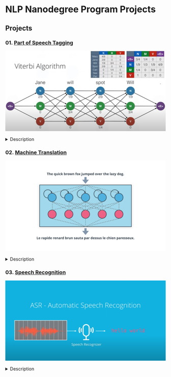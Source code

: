 # NLP Nanodegree Program Projects

## Projects

### 01. [Part of Speech Tagging](https://github.com/DecipherSomething/Part-of-Speech-Tagging)
![Part of Speech Tagging](assets/P1-POS-Tagging.png)

<details>
  <summary>Description</summary>
  Implemented various techniques for part of speech tagging using table lookups, n-grams, and hidden Markov models. Built and trained a tagger with a hidden Markov model and compared the performances of different models on a dataset of sentences.
</details>

### 02. [Machine Translation](https://github.com/DecipherSomething/Neural-Machine-Translation)
![Machine Translation](assets/P2-NMT.png)

<details>
  <summary>Description</summary>
  Developed a deep neural network as part of an end-to-end machine translation pipeline. The pipeline processes English text and translates it to French using recurrent neural network architectures, with a focus on feature extraction, embeddings, and attention mechanisms.
</details>

### 03. [Speech Recognition](https://github.com/DecipherSomething/DNN-Speech-Recognizer)
![Speech Recognition](assets/P3-ASR.png)

<details>
  <summary>Description</summary>
  Built an automatic speech recognition (ASR) model that converts raw audio into transcribed text. The project involved preprocessing audio data, extracting features, and mapping them to text using deep neural networks.
</details>